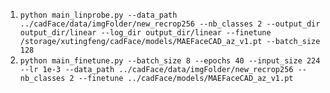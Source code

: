 

1. `python main_linprobe.py --data_path ../cadFace/data/imgFolder/new_recrop256 --nb_classes 2 --output_dir output_dir/linear --log_dir output_dir/linear --finetune /storage/xutingfeng/cadFace/models/MAEFaceCAD_az_v1.pt --batch_size 128`
2. `python main_finetune.py --batch_size 8 --epochs 40 --input_size 224 --lr 1e-3 --data_path ../cadFace/data/imgFolder/new_recrop256 --nb_classes 2 --finetune ../cadFace/models/MAEFaceCAD_az_v1.pt`